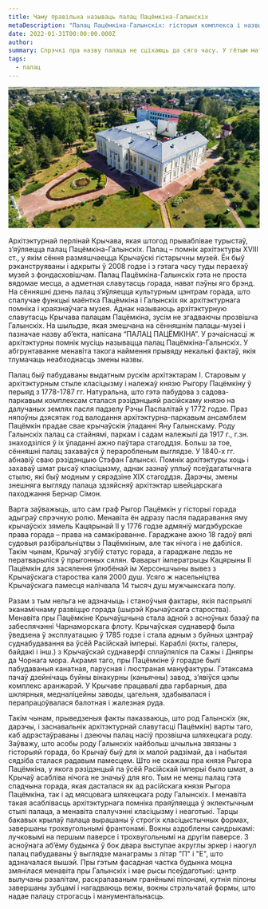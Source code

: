 ```yaml
---
title: Чаму правільна называць палац Пацёмкіна-Галынскіх
metaDescription: "Палац Пацёмкіна-Галынскіх: гісторыя комплекса і назвы."
date: 2022-01-31T00:00:00.000Z
author:
summary: Спрэчкі пра назву палаца не сціхаюць да сяго часу. У гётым матэрыяле паспрабуем разабрацца якія варыянты існуюць і які з іх найбольш слушны. 
tags:
  - палац
---
```

![Палац Пацёмкіна-Галынскіх з вышыні](/static/img/posts/palace-name/hero.jpg)

Архітэктурнай перлінай Крычава, якая штогод прываблівае турыстаў,
з’яўляецца палац Пацёмкіна-Галынскіх. Палац – помнік архітэктуры
XVIII ст., у якім сёння размяшчаецца Крычаўскі гістарычны музей. Ён быў
рэканструяваны і адкрыты ў 2008 годзе і з гэтага часу туды пераехаў музей з
фондасховішчам. Палац Пацёмкіна-Галынскіх гэта не проста вядомае месца,
а адметная славутасць горада, нават пэўны яго брэнд. На сённяшні дзень
палац з’яўляецца культурным цэнтрам горада, што спалучае функцыі
маёнтка Пацёмкіна і Галынскіх як архітэктурнага помніка і краязнаўчага
музея. Аднак называюць архітэктурную славутасць Крычава палацам
Пацёмкіна, зусім не згадваючы прозвішча Галынскіх. На шыльдзе, якая
змешчана на сённяшнім палацы-музеі і пазначае назву аб’екта, напісана
“ПАЛАЦ ПАЦЁМКІНА”. У рэчаіснасці ж архітэктурны помнік мусіць
называцца палац Пацёмкіна-Галынскіх. У абгрунтаванне менавіта такога
наймення прывяду некалькі фактаў, якія тлумачаць неабходнасць змены
назвы.

Палац быў пабудаваны выдатным рускім архітэктарам І. Старовым у
архітэктурным стыле класіцызму і належаў князю Рыгору Пацёмкіну ў
перыяд з 1778-1787 гг. Натуральна, што гэта пабудова з садова-паркавым
комплексам сталася рэзідэнцыяй расійскаму князю на далучаных землях
пасля падзелу Рэчы Паспалітай у 1772 годзе. Праз няпоўны дзясятак год
валодання архітэктурна-паркавым ансамблем Пацёмкін прадае свае
крычаўскія ўладанні Яну Галынскаму. Роду Галынскіх палац са стайнямі,
паркам і садам належылі да 1917 г., г.зн. знаходзіліся ў іх ўладанні ажно
паўтара стагоддзя. Больш за тое, сённяшні палац захаваўся ў пераробленым
выглядзе. У 1840-х гг. абнавіў сваю рэзідэнцыю Стэфан Галынскі. Помнік
архітэктуры хоць і захаваў шмат рысаў класіцызму, аднак зазнаў уплыў
псеўдагатычнага стылю, які быў модным у сярэдзіне ХІХ стагоддзя. Дарэчы,
змены знешняга выгляду палаца здзяйсняў архітэктар швейцарскага
паходжання Бернар Сімон.

Варта заўважыць, што сам граф Рыгор Пацёмкін у гісторыі горада
адыграў спрэчную ролю. Менавіта ён адразу пасля падаравання яму
крычаўскіх зямель Кацярынай ІІ у 1776 годзе адмяніў магдэбурскае права
горада – права на самакіраванне. Гараджане ажно 18 гадоў вялі судовыя
разбіральніцтвы з Пацёмкіным, але так нічога і не дабіліся. Такім чынам,
Крычаў згубіў статус горада, а гараджане ледзь не ператварыліся ў
прыгонных сялян. Фаварыт імператрыцы Кацярыны ІІ Пацёмкін для
засялення ўлюбёнай ім Херсоншчыны вывез з Крычаўскага староства каля 2000 душ.
Усяго ж насельніцтва Крычаўскага памесця налічвала 14 тысяч
душ мужчынскага полу.

Разам з тым нельга не адзначыць і станоўчыя фактары, якія паспрыялі
эканамічнаму развіццю горада (шырэй Крычаўскага староства). Менавіта
пры Пацёмкіне Крычаўшчына стала адной з асноўных базаў па забеспячэнні
Чарнаморскага флоту. Крычаўская суднаверф была ўведзена ў эксплуатацыю
ў 1785 годзе і стала адным з буйных цэнтраў суднабудавання ва ўсёй
Расійскай імперыі. Караблі (яхты, галеры, байдакі і інш.) з Крычаўскай
суднаверфі сплаўляліся па Сажы і Дняпры да Чорнага мора. Акрамя таго,
пры Пацёмкіне ў горадзе былі пабудаваныя канатная, парусная і люстраная
мануфактуры. Гэтаксама пачаў дзейнічаць буйны вінакурны (каньячны)
завод, з’явіўся цэлы комплекс аранжарэй. У Крычаве працавалі два
гарбарныя, два шклярныя, медналіцейны заводы, цагельня, здабывалася і
перапрацоўвалася балотная і жалезная руда.

Такім чынам, прыведзеныя факты паказваюць, што род Галынскіх (як,
дарэчы, і заснавальнік архітэктурнай славутасці Пацёмкін) варты таго, каб
адрэстаўраваны і дзеючы палац насіў прозвішча шляхецкага роду. Заўважу,
што асобы роду Галынскіх найбольш шчыльна звязаны з гісторыяй горада,
бо Крычаў быў для іх малой радзімай, да і набытая сядзіба сталася радавым
памесцем. Што не скажаш пра князя Рыгора Пацёмкіна, у якога рэзідэнцый
па ўсёй Расійскай імперыі было шмат, а Крычаў асабліва нічога не значыў
для яго. Тым не менш палац гэта спадчына горада, якая дасталася як ад
расійскага князя Рыгора Пацёмкіна, так і ад мясцовага шляхецкага роду
Галынскіх. І менавіта такая асаблівасць архітэктурнага помніка праяўляецца
ў эклектычным стылі палаца, а менавіта спалучэнні класіцызму і неаготыкі.
Тарцы бакавых крылаў палаца вырашаны ў строгіх класіцыстычных формах,
завершаны трохвугольнымі франтонамі. Вокны аздоблены сандрыкамі:
лучковымі на першым паверсе і трохвугольнымі на другім паверсе. З
асноўнага аб’ёму будынка ў бок двара выступае акруглы эркер і наогул палац
пабудаваны ў выглядзе манаграмы з літар &quot;П&quot; і &quot;Е&quot;, што адзначалася вышэй.
Пры гэтым фасадная частка будынка моцна змянілася менавіта пры
Галынскіх і мае рысы псеўдаготыкі: цэнтр вылучаны рэзалітам,
раскрапаваным гранёнымі пілонамі, кутнія пілоны завершаны зубцамі і
нагадваюць вежы, вокны стрэльчатай формы, што надае палацу строгасць і
манументальнасць.